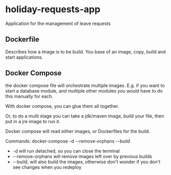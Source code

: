 # holiday-requests-app
Application for the management of leave requests

## Dockerfile
Describes how a image is to be build. You base of an image, copy, build and start applications.

## Docker Compose
the docker compose file will orchestrate multiple images. E.g. if you want to start a database module, and multiple other modules you would have to do this manually for each.

With docker compose, you can glue them all together.

Or, to do a multi stage you can take a jdk/maven image, build your file, then put in a jre image to run it.

Docker compose will read either images, or Dockerfiles for the build.

Commands:
docker-compose -d --remove-orphans --build

- -d will run detached, so you can close the terminal
- --remove-orphans will remove images left over by previous builds
- --build, will also build the images, otherwise don't wonder if you don't see changes when you redeploy


